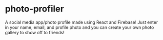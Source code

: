 # photo-profiler
A social media app/photo profile made using React and Firebase! Just enter in your name, email, and profile photo and you can create your own photo gallery to show off to friends!
